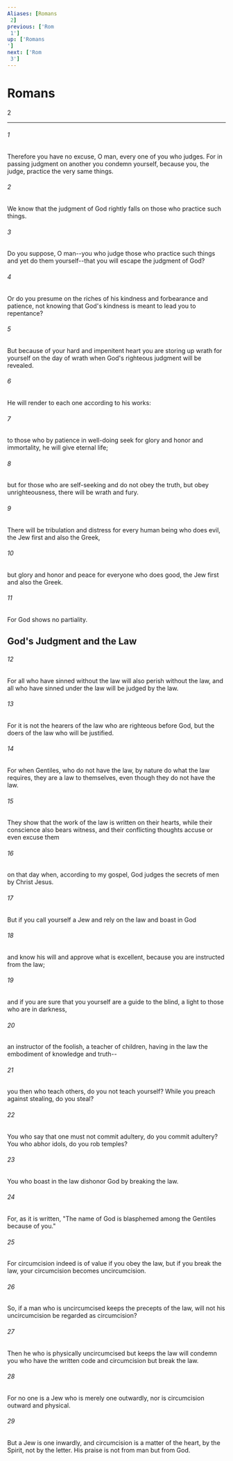 ```yaml
---
Aliases: [Romans 2]
previous: ['Rom 1']
up: ['Romans']
next: ['Rom 3']
---
```

# Romans 2

***
 

###### 1 
Therefore you have no excuse, O man, every one of you who judges. For in passing judgment on another you condemn yourself, because you, the judge, practice the very same things.  

###### 2 
We know that the judgment of God rightly falls on those who practice such things.  

###### 3 
Do you suppose, O man--you who judge those who practice such things and yet do them yourself--that you will escape the judgment of God?  

###### 4 
Or do you presume on the riches of his kindness and forbearance and patience, not knowing that God's kindness is meant to lead you to repentance?  

###### 5 
But because of your hard and impenitent heart you are storing up wrath for yourself on the day of wrath when God's righteous judgment will be revealed.  

###### 6 
He will render to each one according to his works:  

###### 7 
to those who by patience in well-doing seek for glory and honor and immortality, he will give eternal life;  

###### 8 
but for those who are self-seeking and do not obey the truth, but obey unrighteousness, there will be wrath and fury.  

###### 9 
There will be tribulation and distress for every human being who does evil, the Jew first and also the Greek,  

###### 10 
but glory and honor and peace for everyone who does good, the Jew first and also the Greek.  

###### 11 
For God shows no partiality.  ## God's Judgment and the Law  

###### 12 
For all who have sinned without the law will also perish without the law, and all who have sinned under the law will be judged by the law.  

###### 13 
For it is not the hearers of the law who are righteous before God, but the doers of the law who will be justified.  

###### 14 
For when Gentiles, who do not have the law, by nature do what the law requires, they are a law to themselves, even though they do not have the law.  

###### 15 
They show that the work of the law is written on their hearts, while their conscience also bears witness, and their conflicting thoughts accuse or even excuse them  

###### 16 
on that day when, according to my gospel, God judges the secrets of men by Christ Jesus.  

###### 17 
But if you call yourself a Jew and rely on the law and boast in God  

###### 18 
and know his will and approve what is excellent, because you are instructed from the law;  

###### 19 
and if you are sure that you yourself are a guide to the blind, a light to those who are in darkness,  

###### 20 
an instructor of the foolish, a teacher of children, having in the law the embodiment of knowledge and truth--  

###### 21 
you then who teach others, do you not teach yourself? While you preach against stealing, do you steal?  

###### 22 
You who say that one must not commit adultery, do you commit adultery? You who abhor idols, do you rob temples?  

###### 23 
You who boast in the law dishonor God by breaking the law.  

###### 24 
For, as it is written, "The name of God is blasphemed among the Gentiles because of you."  

###### 25 
For circumcision indeed is of value if you obey the law, but if you break the law, your circumcision becomes uncircumcision.  

###### 26 
So, if a man who is uncircumcised keeps the precepts of the law, will not his uncircumcision be regarded as circumcision?  

###### 27 
Then he who is physically uncircumcised but keeps the law will condemn you who have the written code and circumcision but break the law.  

###### 28 
For no one is a Jew who is merely one outwardly, nor is circumcision outward and physical.  

###### 29 
But a Jew is one inwardly, and circumcision is a matter of the heart, by the Spirit, not by the letter. His praise is not from man but from God.

